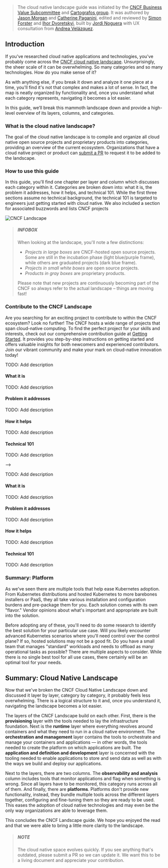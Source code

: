 > The cloud native landscape guide was initiated by the
> [CNCF Business Value Subcommittee](https://github.com/cncf/business-value)
> and [Cartografos group](https://github.com/cncf/cartografos). It was authored by
> [Jason Morgan](https://www.linkedin.com/in/jasonmorgan2/) and
> [Catherine Paganini](https://www.linkedin.com/in/catherinepaganini/),
> edited and reviewed by [Simon Forster](https://www.linkedin.com/in/forsters/) and
> [Ihor Dvoretskyi](https://www.linkedin.com/in/idvoretskyi/), built by
> [Jordi Noguera](https://www.linkedin.com/in/jordinoguera/) with UX consultation
> from [Andrea Velázquez](https://www.linkedin.com/in/andreavelazquez1/).

## Introduction

If you've researched cloud native applications and technologies, you've probably come
across the [CNCF cloud native landscape](https://landscape.cncf.io). Unsurprisingly,
the sheer scale of it can be overwhelming. So many categories and so many technologies.
How do you make sense of it?

As with anything else, if you break it down and analyze it one piece at a time, you'll
find it's not that complex and makes a lot of sense. In fact, the map is neatly organized
by functionality and, once you understand what each category represents, navigating it
becomes a lot easier.

In this guide, we’ll break this mammoth landscape down and provide a high-level overview
of its layers, columns, and categories.

### What is the cloud native landscape?

The goal of the cloud native landscape is to compile and organize all cloud native open
source projects and proprietary products into categories, providing an overview of the
current ecosystem. Organizations that have a cloud native project or product can
[submit a PR](https://github.com/cncf/landscape/) to request it to be added to the
landscape.

### How to use this guide

In this guide, you'll find one chapter per layer and column which discusses each category
within it. Categories are broken down into: what it is, the problem it addresses, how it
helps, and technical 101. While the first three sections assume no technical background,
the technical 101 is targeted to engineers just getting started with cloud native. We
also included a section for associated buzzwords and lists CNCF projects

![CNCF Landscape](https://landscape.cncf.io/images/landscape_preview.png "CNCF Landscape")

> ##### INFOBOX
>
> When looking at the landscape, you'll note a few distinctions:
>  * *Projects in large boxes* are CNCF-hosted open source projects. Some are still in
>    the incubation phase (light blue/purple frame), while others are graduated
>    projects (dark blue frame).
>  * *Projects in small white boxes* are open source projects.
>  * *Products in gray boxes* are proprietary products.
>
> Please note that new projects are continuously becoming part of the CNCF so
> always refer to the actual landscape – things are moving fast!

### Contribute to the CNCF Landscape

Are you searching for an exciting project to contribute to within the CNCF ecosystem? Look no further! The CNCF hosts a wide range of projects that span cloud-native computing. To find the perfect project for your skills and interests, check out our comprehensive contribution guide at [Getting Started](https://contribute.cncf.io/contributors/getting-started/). It provides you step-by-step instructions on getting started and offers valuable insights for both newcomers and experienced contributors. Join our vibrant community and make your mark on cloud-native innovation today!

<section data-category="Data Avalability Networks">

TODO: Add description

</section>

<section data-subcategory="Data Avalability Networks"
         data-buzzwords="Data Avalability (DA)">

#### What it is

TODO: Add description

#### Problem it addresses

TODO: Add description

#### How it helps

TODO: Add description

#### Technical 101

TODO: Add description

</section> -->

<section data-category="Rollup Frameworks">

TODO: Add description

</section>

<section data-subcategory="Rollup Frameworks"
         data-buzzwords="Rollup Frameworks">

#### What it is

TODO: Add description

#### Problem it addresses

TODO: Add description

#### How it helps

TODO: Add description

#### Technical 101

TODO: Add description

</section>

### Summary: Platform

As we've seen there are multiple tools that help ease Kubernetes adoption. From Kubernetes
distributions and hosted Kubernetes to more barebones installers or PaaS, they all take various
installation and configuration burdens and pre-package them for you. Each solution comes with its
own "flavor." Vendor opinions about what's important and appropriate are built into the solution.

Before adopting any of these, you'll need to do some research to identify the best solution for
your particular use case. Will you likely encounter advanced Kubernetes scenarios where you'll need
control over the control plane? If so, hosted solutions may not be a good fit. Do you have a small
team that manages "standard" workloads and needs to offload as many operational tasks as possible?
There are multiple aspects to consider. While there is no single best tool for all use cases,
there certainly will be an optimal tool for your needs.

## Summary: Cloud Native Landscape

Now that we've broken the CNCF Cloud Native Landscape down and discussed it layer by layer,
category by category, it probably feels less overwhelming. There is a logical structure to it and,
once you understand it, navigating the landscape becomes a lot easier.

The layers of the CNCF Landscape build on each other. First, there is the **provisioning** layer
with the tools needed to lay the infrastructure foundation. Next is the **runtime** layer where
everything revolves around containers and what they need to run in a cloud native environment.
The **orchestration and management** layer contains the tools to orchestrate and manage your
containers and applications — in other words, the tools needed to create the platform on which
applications are built. The **application and definition and development** layer is concerned with the tooling
needed to enable applications to store and send data as well as with the ways we build and
deploy our applications.

Next to the layers, there are two columns. The **observability and analysis** column includes
tools that monitor applications and flag when something is wrong. Since all layers have to be
monitored, this category runs across all of them. And finally, there are **platforms**. Platforms
don't provide new functionality, instead, they bundle multiple tools across the different layers
together, configuring and fine-tuning them so they are ready to be used. This eases the adoption of
cloud native technologies and may even be the only way organizations are able to leverage them.

This concludes the CNCF Landscape guide. We hope you enjoyed the read and that we were able to
bring a little more clarity to the landscape.

> ##### NOTE
>
> The cloud native space evolves quickly. If you see anything that's outdated, please submit a PR
> so we can update it. We want this to be a living document and appreciate your contribution.
